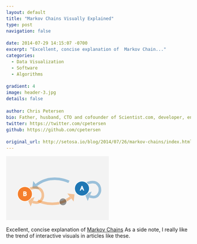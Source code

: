 ```yaml
---
layout: default
title: "Markov Chains Visually Explained"
type: post
navigation: false

date: 2014-07-29 14:15:07 -0700
excerpt: "Excellent, concise explanation of  Markov Chain..."
categories:
  - Data Visualization
  - Software
  - Algorithms

gradient: 4
image: header-3.jpg
details: false

author: Chris Petersen
bio: Father, husband, CTO and cofounder of Scientist.com, developer, entrepreneur and technologist.
twitter: https://twitter.com/cpetersen
github: https://github.com/cpetersen

original_url: http://setosa.io/blog/2014/07/26/markov-chains/index.html
---
```



  ![351d356cf7c7e9fd9f1f73db880c6f94.png](/assets/import/351d356cf7c7e9fd9f1f73db880c6f94.png)  

 Excellent, concise explanation of  [Markov Chains](http://en.wikipedia.org/wiki/Markov_chains)   As a side note, I really like the trend of interactive visuals in articles like these.

 
